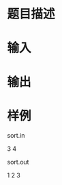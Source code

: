
<p class="MsoNormal">
<strong></strong>
</p>

# 题目描述



# 输入



# 输出



# 样例


<p></p>
<p>
sort.in
</p>
<p>
3 4
</p>
<p>
sort.out
</p>
<p>
1 2 3
</p>
